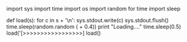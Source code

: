 import sys
import time
import os
import random
for time import sleep

def load(s):
   for c in s + '\n':
       sys.stdout.write(c)
       sys.stdout.flush()
       time.sleep(random.random ( + 0.4))
    print "Loading...."
    time.sleep(0.5)
    load('[>>>>>>>>>>>>>>>>>]
    load()
